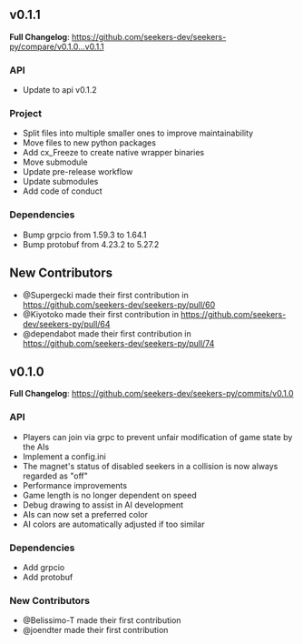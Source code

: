 ## v0.1.1

**Full Changelog**: https://github.com/seekers-dev/seekers-py/compare/v0.1.0...v0.1.1

### API

- Update to api v0.1.2

### Project

- Split files into multiple smaller ones to improve maintainability
- Move files to new python packages
- Add cx_Freeze to create native wrapper binaries
- Move submodule
- Update pre-release workflow
- Update submodules
- Add code of conduct

### Dependencies

- Bump grpcio from 1.59.3 to 1.64.1
- Bump protobuf from 4.23.2 to 5.27.2

## New Contributors

- @Supergecki made their first contribution in https://github.com/seekers-dev/seekers-py/pull/60
- @Kiyotoko made their first contribution in https://github.com/seekers-dev/seekers-py/pull/64
- @dependabot made their first contribution in https://github.com/seekers-dev/seekers-py/pull/74

## v0.1.0

**Full Changelog**: https://github.com/seekers-dev/seekers-py/commits/v0.1.0

### API

- Players can join via grpc to prevent unfair modification of game state by the AIs
- Implement a config.ini
- The magnet's status of disabled seekers in a collision is now always regarded as "off"
- Performance improvements
- Game length is no longer dependent on speed
- Debug drawing to assist in AI development
- AIs can now set a preferred color
- AI colors are automatically adjusted if too similar

### Dependencies

- Add grpcio
- Add protobuf

### New Contributors

- @Belissimo-T made their first contribution
- @joendter made their first contribution

